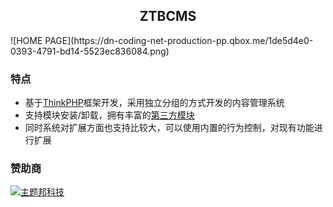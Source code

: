 <h2 align="center">ZTBCMS</h2>
![HOME PAGE](https://dn-coding-net-production-pp.qbox.me/1de5d4e0-0393-4791-bd14-5523ec836084.png)

### 特点

* 基于[ThinkPHP](http://www.thinkphp.cn)框架开发，采用独立分组的方式开发的内容管理系统
* 支持模块安装/卸载，拥有丰富的[第三方模块](http://mod.ztbcms.com/)
* 同时系统对扩展方面也支持比较大，可以使用内置的行为控制，对现有功能进行扩展


### 赞助商

[![主题邦科技](https://dn-coding-net-production-pp.qbox.me/e0cde391-f2db-43f1-aad0-4008d42d73c0.png)](http://zhutibang.cn)
